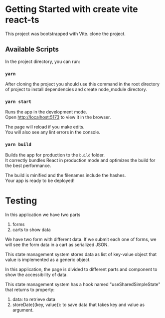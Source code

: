 # Getting Started with create vite react-ts

This project was bootstrapped with Vite.
clone the project.

## Available Scripts

In the project directory, you can run:

### `yarn`

After cloning the project you should use this command in the root directory of project to install dependencies and create node_module directory.

### `yarn start`

Runs the app in the development mode.\
Open [http://localhost:5173](http://localhost:5173) to view it in the browser.

The page will reload if you make edits.\
You will also see any lint errors in the console.

### `yarn build`

Builds the app for production to the `build` folder.\
It correctly bundles React in production mode and optimizes the build for the best performance.

The build is minified and the filenames include the hashes.\
Your app is ready to be deployed!

# Testing

In this application we have two parts

1. forms
2. carts to show data

We have two form with different data. If we submit each one of forms, we will see the form data in a cart as serialized JSON.

This state management system stores data as list of key-value object that value is implemented as a generic object.

In this application, the page is divided to different parts and component to show the accessibility of data.

This state management system has a hook named "useSharedSimpleState" that returns to property:

1. data:
   to retrieve data
2. storeDate({key, value}):
   to save data that takes key and value as argument.
